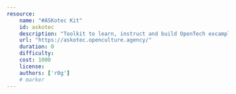 ```yaml
---
resource:
    name: "#ASKotec Kit"
    id: askotec
    description: "Toolkit to learn, instruct and build OpenTech excamples"
    url: "https://askotec.openculture.agency/"
    duration: 0
    difficulty: 
    cost: 1000
    license: 
    authors: ['r0g']
    # marker
---
```


